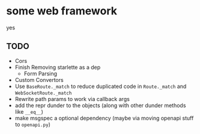 # some web framework

yes

## TODO

- Cors
- Finish Removing starlette as a dep
  - Form Parsing
- Custom Convertors
- Use `BaseRoute._match` to reduce duplicated code in `Route._match` and `WebSocketRoute._match`
- Rewrite path params to work via callback args
- add the repr dunder to the objects (along with other dunder methods like `__eq__`)
- make msgspec a optional dependency (maybe via moving openapi stuff to `openapi.py`)
